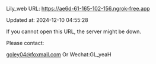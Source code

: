 Lily_web URL: https://ae6d-61-165-102-156.ngrok-free.app

Updated at: 2024-12-10 04:55:28

If you cannot open this URL, the server might be down.

Please contact: 

goley04@foxmail.com Or Wechat:GL_yeaH